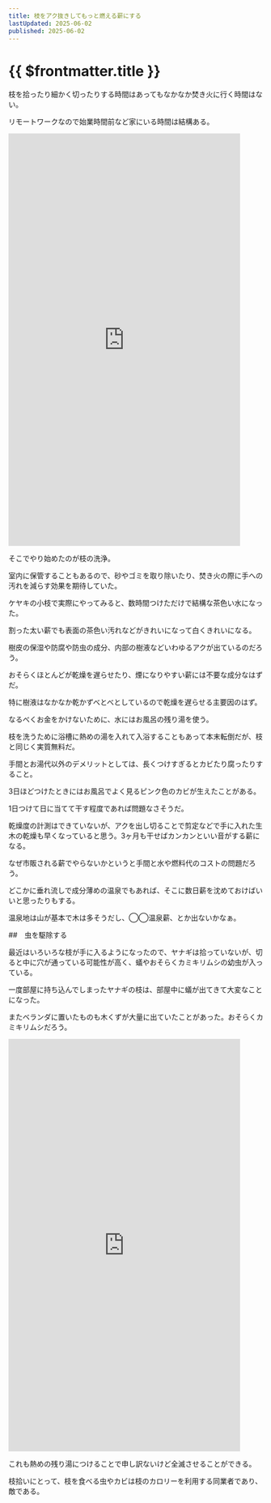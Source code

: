 ```yaml
---
title: 枝をアク抜きしてもっと燃える薪にする
lastUpdated: 2025-06-02
published: 2025-06-02
---
```

# {{ $frontmatter.title }}

枝を拾ったり細かく切ったりする時間はあってもなかなか焚き火に行く時間はない。

リモートワークなので始業時間前など家にいる時間は結構ある。

<iframe width="458" height="815" src="https://www.youtube.com/embed/Dypfoh2_9bA" title="公園のケヤキの小枝で薪作り #枝薪" frameborder="0" allow="accelerometer; autoplay; clipboard-write; encrypted-media; gyroscope; picture-in-picture; web-share" referrerpolicy="strict-origin-when-cross-origin" allowfullscreen></iframe>

そこでやり始めたのが枝の洗浄。

室内に保管することもあるので、砂やゴミを取り除いたり、焚き火の際に手への汚れを減らす効果を期待していた。

ケヤキの小枝で実際にやってみると、数時間つけただけで結構な茶色い水になった。

割った太い薪でも表面の茶色い汚れなどがきれいになって白くきれいになる。

樹皮の保湿や防腐や防虫の成分、内部の樹液などいわゆるアクが出ているのだろう。

おそらくほとんどが乾燥を遅らせたり、煙になりやすい薪には不要な成分なはずだ。

特に樹液はなかなか乾かずべとべとしているので乾燥を遅らせる主要因のはず。

なるべくお金をかけないために、水にはお風呂の残り湯を使う。

枝を洗うために浴槽に熱めの湯を入れて入浴することもあって本末転倒だが、枝と同じく実質無料だ。

手間とお湯代以外のデメリットとしては、長くつけすぎるとカビたり腐ったりすること。

3日ほどつけたときにはお風呂でよく見るピンク色のカビが生えたことがある。

1日つけて日に当てて干す程度であれば問題なさそうだ。

乾燥度の計測はできていないが、アクを出し切ることで剪定などで手に入れた生木の乾燥も早くなっていると思う。3ヶ月も干せばカンカンといい音がする薪になる。

なぜ市販される薪でやらないかというと手間と水や燃料代のコストの問題だろう。

どこかに垂れ流しで成分薄めの温泉でもあれば、そこに数日薪を沈めておけばいいと思ったりもする。

温泉地は山が基本で木は多そうだし、◯◯温泉薪、とか出ないかなぁ。


##　虫を駆除する

最近はいろいろな枝が手に入るようになったので、ヤナギは拾っていないが、切ると中に穴が通っている可能性が高く、蟻やおそらくカミキリムシの幼虫が入っている。

一度部屋に持ち込んでしまったヤナギの枝は、部屋中に蟻が出てきて大変なことになった。

またベランダに置いたものも木くずが大量に出ていたことがあった。おそらくカミキリムシだろう。

<iframe width="458" height="815" src="https://www.youtube.com/embed/K1B1Kevk29s" title="荒川河川敷 柳の枝をゲットして洗って干す #枝薪" frameborder="0" allow="accelerometer; autoplay; clipboard-write; encrypted-media; gyroscope; picture-in-picture; web-share" referrerpolicy="strict-origin-when-cross-origin" allowfullscreen></iframe>

これも熱めの残り湯につけることで申し訳ないけど全滅させることができる。

枝拾いにとって、枝を食べる虫やカビは枝のカロリーを利用する同業者であり、敵である。
